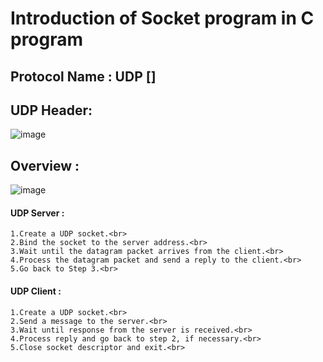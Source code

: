 # Introduction of Socket program in C program
## Protocol Name : UDP []

## UDP Header:
![image](https://user-images.githubusercontent.com/76644058/211717215-0fc4fe97-b752-411d-86c0-21bc3b5dbd27.png)

## Overview :
![image](https://user-images.githubusercontent.com/76644058/211717280-f7217069-639d-4d3f-b8b2-27a8c367e9ae.png)

#### UDP Server :  
    1.Create a UDP socket.<br>
    2.Bind the socket to the server address.<br>
    3.Wait until the datagram packet arrives from the client.<br>
    4.Process the datagram packet and send a reply to the client.<br>
    5.Go back to Step 3.<br>

#### UDP Client :  
    1.Create a UDP socket.<br>
    2.Send a message to the server.<br>
    3.Wait until response from the server is received.<br>
    4.Process reply and go back to step 2, if necessary.<br>
    5.Close socket descriptor and exit.<br>
